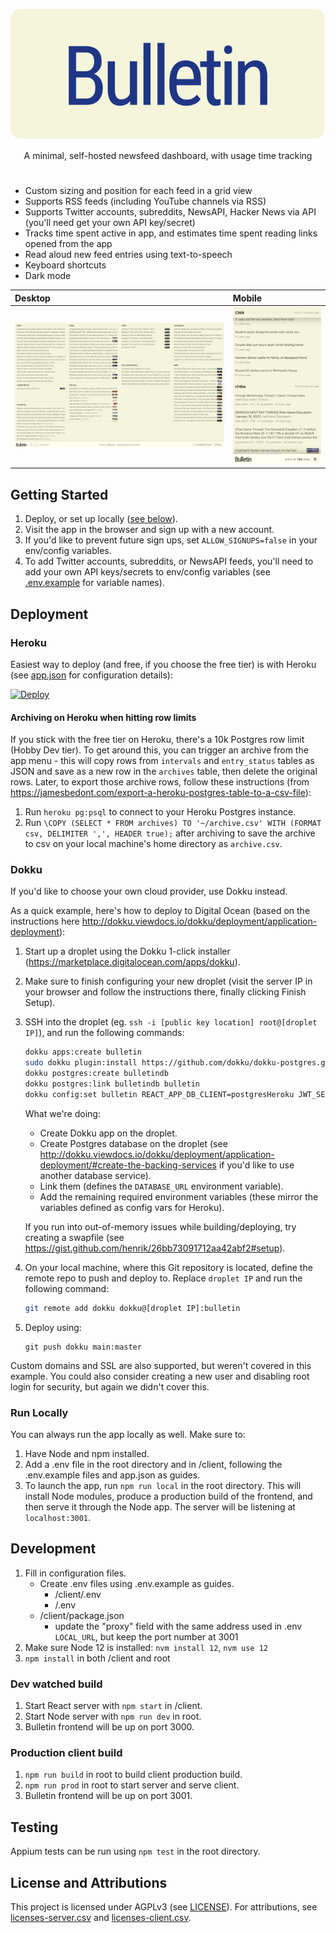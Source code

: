 <p align="center"><img src="./bulletin3.svg"/></p>
<p align="center">A minimal, self-hosted newsfeed dashboard, with usage time tracking</p>

#

- Custom sizing and position for each feed in a grid view
- Supports RSS feeds (including YouTube channels via RSS)
- Supports Twitter accounts, subreddits, NewsAPI, Hacker News via API (you'll need get your own API key/secret)
- Tracks time spent active in app, and estimates time spent reading links opened from the app
- Read aloud new feed entries using text-to-speech
- Keyboard shortcuts
- Dark mode

| Desktop                   | Mobile                  |
| :------------------------ | :---------------------- |
| ![desktop](./desktop.png) | ![mobile](./mobile.png) |

## Getting Started

1. Deploy, or set up locally ([see below](#deployment)).
2. Visit the app in the browser and sign up with a new account.
3. If you'd like to prevent future sign ups, set `ALLOW_SIGNUPS=false` in your env/config variables.
4. To add Twitter accounts, subreddits, or NewsAPI feeds, you'll need to add your own API keys/secrets to env/config variables (see [.env.example](../.env.example) for variable names).

## Deployment

### Heroku

Easiest way to deploy (and free, if you choose the free tier) is with Heroku (see [app.json](../app.json) for configuration details):

[![Deploy](https://www.herokucdn.com/deploy/button.svg)](https://heroku.com/deploy?template=https://github.com/kentph/bulletin)

#### Archiving on Heroku when hitting row limits

If you stick with the free tier on Heroku, there's a 10k Postgres row limit (Hobby Dev tier). To get around this, you can trigger an archive from the app menu - this will copy rows from `intervals` and `entry_status` tables as JSON and save as a new row in the `archives` table, then delete the original rows. Later, to export those archive rows, follow these instructions (from <https://jamesbedont.com/export-a-heroku-postgres-table-to-a-csv-file>):

1. Run `heroku pg:psql` to connect to your Heroku Postgres instance.
2. Run `\COPY (SELECT * FROM archives) TO '~/archive.csv' WITH (FORMAT csv, DELIMITER ',', HEADER true);` after archiving to save the archive to csv on your local machine's home directory as `archive.csv`.

### Dokku

If you'd like to choose your own cloud provider, use Dokku instead.

As a quick example, here's how to deploy to Digital Ocean (based on the instructions here <http://dokku.viewdocs.io/dokku/deployment/application-deployment>):

1. Start up a droplet using the Dokku 1-click installer (<https://marketplace.digitalocean.com/apps/dokku>).
2. Make sure to finish configuring your new droplet (visit the server IP in your browser and follow the instructions there, finally clicking Finish Setup).
3. SSH into the droplet (eg. `ssh -i [public key location] root@[droplet IP]`), and run the following commands:

   ```bash
   dokku apps:create bulletin
   sudo dokku plugin:install https://github.com/dokku/dokku-postgres.git
   dokku postgres:create bulletindb
   dokku postgres:link bulletindb bulletin
   dokku config:set bulletin REACT_APP_DB_CLIENT=postgresHeroku JWT_SECRET="[add your secret here]" GENERATE_SOURCEMAP=false ALLOW_SIGNUPS=true TZ=America/New_York
   ```

   What we're doing:

   - Create Dokku app on the droplet.
   - Create Postgres database on the droplet (see <http://dokku.viewdocs.io/dokku/deployment/application-deployment/#create-the-backing-services> if you'd like to use another database service).
   - Link them (defines the `DATABASE_URL` environment variable).
   - Add the remaining required environment variables (these mirror the variables defined as config vars for Heroku).

   If you run into out-of-memory issues while building/deploying, try creating a swapfile (see <https://gist.github.com/henrik/26bb73091712aa42abf2#setup>).

4. On your local machine, where this Git repository is located, define the remote repo to push and deploy to. Replace `droplet IP` and run the following command:

   ```bash
   git remote add dokku dokku@[droplet IP]:bulletin
   ```

5. Deploy using:

   ```
   git push dokku main:master
   ```

Custom domains and SSL are also supported, but weren't covered in this example. You could also consider creating a new user and disabling root login for security, but again we didn't cover this.

### Run Locally

You can always run the app locally as well. Make sure to:

1. Have Node and npm installed.
2. Add a .env file in the root directory and in /client, following the .env.example files and app.json as guides.
3. To launch the app, run `npm run local` in the root directory. This will install Node modules, produce a production build of the frontend, and then serve it through the Node app. The server will be listening at `localhost:3001`.

## Development

1. Fill in configuration files.
   - Create .env files using .env.example as guides.
     - /client/.env
     - /.env
   - /client/package.json
     - update the "proxy" field with the same address used in .env `LOCAL_URL`, but keep the port number at 3001
2. Make sure Node 12 is installed: `nvm install 12`, `nvm use 12`
3. `npm install` in both /client and root

### Dev watched build

1. Start React server with `npm start` in /client.
2. Start Node server with `npm run dev` in root.
3. Bulletin frontend will be up on port 3000.

### Production client build

1. `npm run build` in root to build client production build.
2. `npm run prod` in root to start server and serve client.
3. Bulletin frontend will be up on port 3001.

## Testing

Appium tests can be run using `npm test` in the root directory.

## License and Attributions

This project is licensed under AGPLv3 (see [LICENSE](../LICENSE)). For attributions, see [licenses-server.csv](/docs/licenses-server.csv) and [licenses-client.csv](/docs/licenses-client.csv).
